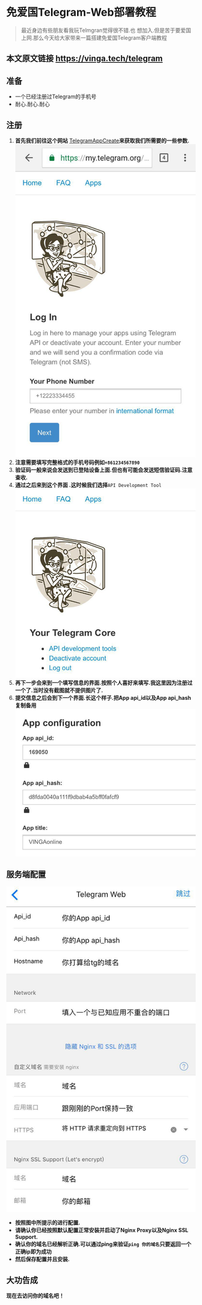 # 免爱国Telegram-Web部署教程

> 最近身边有些朋友看我玩Telmgran觉得很不错.也 想加入.但是苦于要爱国上网.那么今天给大家带来一篇搭建免爱国Telegram客户端教程



## 本文原文链接 https://vinga.tech/telegram 

## 准备

* 一个已经注册过Telegram的手机号
* 耐心.耐心.耐心

## 注册

1. **首先我们前往这个网站** [TelegramAppCreate](https://my.telegram.org/auth?to=apps)**来获取我们所需要的一些参数.**
   ![](./images/tg-1.jpg)
2. **注意需要填写完整格式的手机号码例如`+861234567890`**
3. **验证码一般来说会发送到已登陆设备上面.但也有可能会发送短信验证码.注意查收.**
4. **通过之后来到这个界面 .这时候我们选择**`API Development Tool`
   ![](./images/tg-2.jpg)
5. **再下一步会来到一个填写信息的界面.按照个人喜好来填写.我这里因为注册过一个了.当时没有截图就不提供图片了.**
6. **提交信息之后会到下一个界面.长这个样子.把App api_id以及App api_hash复制备用**
   ![](./images/tg-3.jpg)

## 服务端配置

![](./images/tg-4.jpg)

* **按照图中所提示的进行配置.**
* **请确认你已经按照默认配置正常安装并启动了Nginx Proxy以及Nginx SSL Support.**
* **确认你的域名已经解析正确.可以通过ping来验证`ping 你的域名`只要返回一个正确ip即为成功**
* **然后保存配置并且安装.**


## 大功告成

**现在去访问你的域名吧！**



